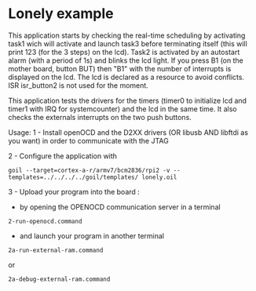# Lonely example

This application starts by checking the real-time scheduling by activating task1 wich
will activate and launch task3 before terminating itself (this will print 123 (for the 3
steps) on the lcd).
Task2 is activated by an autostart alarm (with a period of 1s) and blinks the lcd light.
If you press B1 (on the mother board, button BUT) then "B1" with the number of interrupts
is displayed on the lcd.
The lcd is declared as a resource to avoid conflicts.
ISR isr_button2 is not used for the moment.

This application tests the drivers for the timers (timer0 to initialize lcd and timer1
with IRQ for systemcounter) and the lcd in the same time.
It also checks the externals interrupts on the two push buttons.

Usage:
1 - Install openOCD and the D2XX drivers (OR libusb AND libftdi as you want) in order to
communicate with the JTAG

2 - Configure the application with

```
goil --target=cortex-a-r/armv7/bcm2836/rpi2 -v --templates=../../../../goil/templates/ lonely.oil
```

3 - Upload your program into the board :

- by opening the OPENOCD communication server in a terminal

```
2-run-openocd.command
```

- and launch your program in another terminal

```
2a-run-external-ram.command
```

or

```
2a-debug-external-ram.command
```
